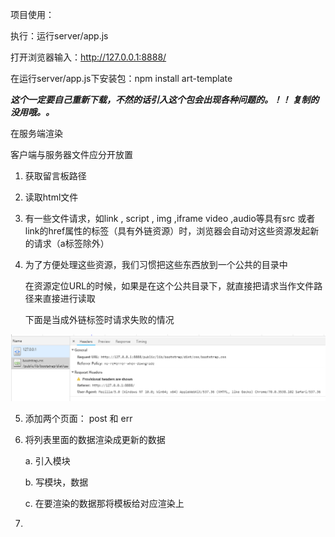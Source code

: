项目使用：

执行：运行server/app.js

打开浏览器输入：http://127.0.0.1:8888/



在运行server/app.js下安装包：npm install art-template 

***这个一定要自己重新下载，不然的话引入这个包会出现各种问题的。！！  复制的没用哦。。***



在服务端渲染

客户端与服务器文件应分开放置

1. 获取留言板路径

2. 读取html文件

3. 有一些文件请求，如link , script , img ,iframe video ,audio等具有src 或者link的href属性的标签（具有外链资源）时，浏览器会自动对这些资源发起新的请求（a标签除外）

4. 为了方便处理这些资源，我们习惯把这些东西放到一个公共的目录中

   在资源定位URL的时候，如果是在这个公共目录下，就直接把请求当作文件路径来直接进行读取

   下面是当成外链标签时请求失败的情况 

![1542378853661](assets/1542378853661.png)



5. 添加两个页面： post 和 err

6. 将列表里面的数据渲染成更新的数据

   a. 引入模块

   b. 写模块，数据

   c. 在要渲染的数据那将模板给对应渲染上

7. 